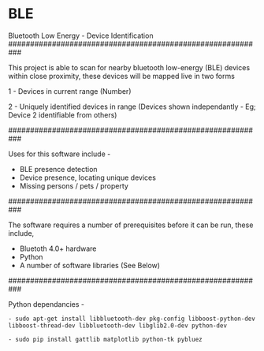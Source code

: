 # BLE
Bluetooth Low Energy - Device Identification
###########################################################

This project is able to scan for nearby bluetooth low-energy (BLE) devices within close proximity, 
these devices will be mapped live in two forms

  1 - Devices in current range (Number)
  
  2 - Uniquely identified devices in range (Devices shown independantly - Eg; Device 2 identifiable from others)
  
###########################################################

Uses for this software include -

  - BLE presence detection
  - Device presence, locating unique devices
  - Missing persons / pets / property
  
  
###########################################################

The software requires a number of prerequisites before it can be run, these include,

  - Bluetoth 4.0+ hardware
  - Python
  - A number of software libraries (See Below)

###########################################################

Python dependancies -

	- sudo apt-get install libbluetooth-dev pkg-config libboost-python-dev libboost-thread-dev libbluetooth-dev libglib2.0-dev python-dev

	- sudo pip install gattlib matplotlib python-tk pybluez
